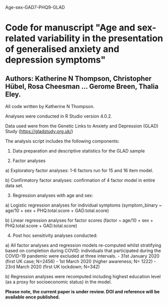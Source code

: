 Age-sex-GAD7-PHQ9-GLAD

# Code for manuscript "Age and sex-related variability in the presentation of generalised anxiety and depression symptoms" 
## Authors: Katherine N Thompson, Christopher Hübel, Rosa Cheesman ... Gerome Breen, Thalia Eley. 

All code written by Katherine N Thompson.  

Analyses were conducted in R Studio version 4.0.2.  

Data used were from the Genetic Links to Anxiety and Depression (GLAD) Study (https://gladstudy.org.uk/)

The analysis script includes the following components:

1. Data preparation and descriptive statistics for the GLAD sample

2. Factor analyses
  
  a) Exploratory factor analyses: 1-6 factors run for 15 and 16 item model. 
  
  b) Confirmatory factor analyses: confirmation of 4 factor model in entire data set. 

3. Regression analyses with age and sex:
  
  a) Logistic regression analyses for individual symptoms (symptom_binary ~ age/10 + sex + PHQ.total.score + GAD.total.score)
  
  b) Linear regression analyses for factor scores (factor ~ age/10 + sex + PHQ.total.score + GAD.total.score)
  
4. Post hoc sensitivity analyses conducted:

  a) All factor analyses and regression models re-computed whilst stratifying based on completion during COVID: individuals that participated during the COVID-19 pandemic were excluded at three intervals.
    - 31st January 2020 (first UK case; N=2456)
    - 1st March 2020 (higher awareness; N= 1222)
    - 23rd March 2020 (first UK lockdown; N=342)
    
  b) Regression analyses were recomputed including highest education level (as a proxy for socioeconomic status) in the model. 


**Please note, the current paper is under review. DOI and reference will be available once published.**




